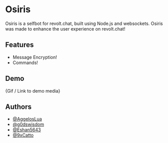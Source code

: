 # Osiris

Osiris is a selfbot for revolt.chat, built using Node.js and websockets.
Osiris was made to enhance the user experience on revolt.chat!

## Features

- Message Encryption!
- Commands!

## Demo

{Gif / Link to demo media}


## Authors

- [@AggelosLua](https://github.com/AggelosLua)
- [@g0dswisdom](https://github.com/g0dswisdom)
- [@Eshan5643](https://github.com/Eshan5643)
- [@9xCatto](https://github.com/9xCatto)

